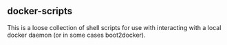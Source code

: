 docker-scripts
--------------

This is a loose collection of shell scripts for use with interacting with a local docker daemon (or in some cases boot2docker).
